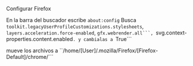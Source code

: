 Configurar Firefox

En la barra del buscador escribe ```about:config```
Busca ```toolkit.legacyUserProfileCustomizations.stylesheets```, ```layers.acceleration.force-enabled```, ``gfx.webrender.all```, ``svg.context-properties.content.enabled```. y cambialas a ```True```

mueve los archivos a ``/home/[User]/.mozilla/Firefox/[Firefox-Default]/chrome/```
